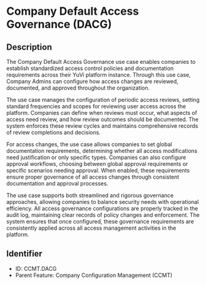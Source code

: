 # Company Default Access Governance (DACG)

## Description
The Company Default Access Governance use case enables companies to establish standardized access control policies and documentation requirements across their YuVi platform instance. Through this use case, Company Admins can configure how access changes are reviewed, documented, and approved throughout the organization.

The use case manages the configuration of periodic access reviews, setting standard frequencies and scopes for reviewing user access across the platform. Companies can define when reviews must occur, what aspects of access need review, and how review outcomes should be documented. The system enforces these review cycles and maintains comprehensive records of review completions and decisions.

For access changes, the use case allows companies to set global documentation requirements, determining whether all access modifications need justification or only specific types. Companies can also configure approval workflows, choosing between global approval requirements or specific scenarios needing approval. When enabled, these requirements ensure proper governance of all access changes through consistent documentation and approval processes.

The use case supports both streamlined and rigorous governance approaches, allowing companies to balance security needs with operational efficiency. All access governance configurations are properly tracked in the audit log, maintaining clear records of policy changes and enforcement. The system ensures that once configured, these governance requirements are consistently applied across all access management activities in the platform.

## Identifier
- ID: CCMT.DACG
- Parent Feature: Company Configuration Management (CCMT)